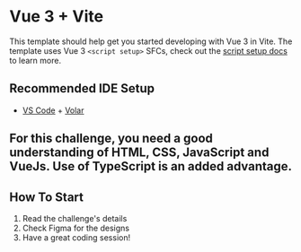 # Vue 3 + Vite

This template should help get you started developing with Vue 3 in Vite. The template uses Vue 3 `<script setup>` SFCs, check out the [script setup docs](https://v3.vuejs.org/api/sfc-script-setup.html#sfc-script-setup) to learn more.

## Recommended IDE Setup

- [VS Code](https://code.visualstudio.com/) + [Volar](https://marketplace.visualstudio.com/items?itemName=Vue.volar)

## For this challenge, you need a good understanding of HTML, CSS, JavaScript and VueJs. Use of TypeScript is an added advantage.

## How To Start

1. Read the challenge's details
2. Check Figma for the designs
3. Have a great coding session!
